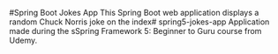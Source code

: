 #Spring Boot Jokes App
This Spring Boot web application displays a random Chuck Norris joke on the index# spring5-jokes-app
Application made during the sSpring Framework 5: Beginner to Guru course from Udemy.
